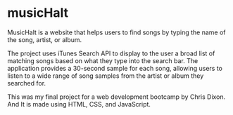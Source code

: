 # musicHalt
MusicHalt is a website that helps users to find songs by typing the name of the song, artist, or album.

The project uses iTunes Search API to display to the user a broad list of matching songs based on what they type into the search bar. The application provides a 30-second sample for each song, allowing users to listen to a wide range of song samples from the artist or album they searched for.

This was my final project for a web development bootcamp by Chris Dixon. And It is made using HTML, CSS, and JavaScript.
